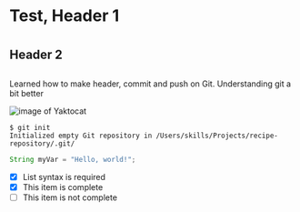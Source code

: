 # <h1> Test, Header 1 <h1>
## <h2> Header 2 <h2>

Learned how to make header, commit and push on Git. Understanding git a bit better

![image of Yaktocat](https://github.com/user-attachments/assets/986bec7c-2dc5-49f3-ad7d-a9ac640e4448)


```
$ git init
Initialized empty Git repository in /Users/skills/Projects/recipe-repository/.git/
```

``` Java
String myVar = "Hello, world!";
```
      
- [x] List syntax is required
- [x] This item is complete
- [ ] This item is not complete
